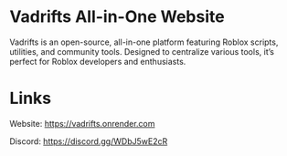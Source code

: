 # Vadrifts All-in-One Website

Vadrifts is an open-source, all-in-one platform featuring Roblox scripts, utilities, and community tools. Designed to centralize various tools, it’s perfect for Roblox developers and enthusiasts.

# Links

Website: https://vadrifts.onrender.com

Discord: https://discord.gg/WDbJ5wE2cR
